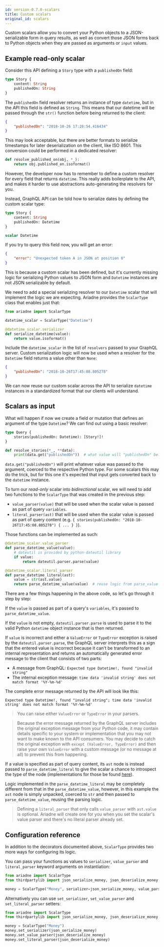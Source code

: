 ```yaml
---
id: version-0.7.0-scalars
title: Custom scalars
original_id: scalars
---
```



Custom scalars allow you to convert your Python objects to a JSON-serializable form in query results, as well as convert those JSON forms back to Python objects when they are passed as arguments or `input` values.


## Example read-only scalar

Consider this API defining a `Story` type with a `publishedOn` field:

```graphql
type Story {
    content: String
    publishedOn: String
}
```

The `publishedOn` field resolver returns an instance of type `datetime`, but in the API this field is defined as `String`. This means that our datetime will be passed through the `str()` function before being returned to the client:

```json
{
    "publishedOn": "2018-10-26 17:28:54.416434"
}
```

This may look acceptable, but there are better formats to serialize timestamps for later deserialization on the client, like ISO 8601. This conversion could be performed in a dedicated resolver:

```python
def resolve_published_on(obj, *_):
    return obj.published_on.isoformat()
```

However, the developer now has to remember to define a custom resolver for every field that returns `datetime`. This really adds boilerplate to the API, and makes it harder to use abstractions auto-generating the resolvers for you.

Instead, GraphQL API can be told how to serialize dates by defining the custom scalar type:

```graphql
type Story {
    content: String
    publishedOn: Datetime
}

scalar Datetime
```

If you try to query this field now, you will get an error:

```json
{
    "error": "Unexpected token A in JSON at position 0"
}
```

This is because a custom scalar has been defined, but it's currently missing logic for serializing Python values to JSON form and `Datetime` instances are not JSON serializable by default.

We need to add a special serializing resolver to our `Datetime` scalar that will implement the logic we are expecting. Ariadne provides the `ScalarType` class that enables just that:

```python
from ariadne import ScalarType

datetime_scalar = ScalarType("Datetime")

@datetime_scalar.serializer
def serialize_datetime(value):
    return value.isoformat()
```

Include the `datetime_scalar` in the list of `resolvers` passed to your GraphQL server. Custom serialization logic will now be used when a resolver for the `Datetime` field returns a value other than `None`:

```json
{
    "publishedOn": "2018-10-26T17:45:08.805278"
}
```

We can now reuse our custom scalar across the API to serialize `datetime` instances in a standardized format that our clients will understand.


## Scalars as input

What will happen if now we create a field or mutation that defines an argument of the type `Datetime`? We can find out using a basic resolver:

```graphql
type Query {
    stories(publishedOn: Datetime): [Story!]!
}
```

```python
def resolve_stories(*_, **data):
    print(data.get("publishedOn"))  # what value will "publishedOn" be?
```

`data.get("publishedOn")` will print whatever value was passed to the argument, coerced to the respective Python type. For some scalars this may do the trick, but for this one it's expected that input gets converted back to the `datetime` instance.

To turn our *read-only* scalar into *bidirectional* scalar, we will need to add two functions to the `ScalarType` that was created in the previous step:

- `value_parser(value)` that will be used when the scalar value is passed as part of query `variables`.
- `literal_parser(ast)` that will be used when the scalar value is passed as part of query content (e.g. `{ stories(publishedOn: "2018-10-26T17:45:08.805278") { ... } }`).

Those functions can be implemented as such:

```python
@datetime_scalar.value_parser
def parse_datetime_value(value):
    # dateutil is provided by python-dateutil library
    if value:
        return dateutil.parser.parse(value)

@datetime_scalar.literal_parser
def parse_datetime_literal(ast):
    value = str(ast.value)
    return parse_datetime_value(value)  # reuse logic from parse_value
```

There are a few things happening in the above code, so let's go through it step by step:

If the `value` is passed as part of a query's `variables`, it's passed to `parse_datetime_value`.

If the `value` is not empty, `dateutil.parser.parse` is used to parse it to the valid Python `datetime` object instance that is then returned.

If `value` is incorrect and either a `ValueError` or `TypeError` exception is raised by the `dateutil.parser.parse`, the GraphQL server interprets this as a sign that the entered value is incorrect because it can't be transformed to an internal representation and returns an automatically generated error message to the client that consists of two parts:

- A message from GraphQL: `Expected type Datetime!, found "invalid string"`
- The internal exception message: `time data 'invalid string' does not match format '%Y-%m-%d'`

The complete error message returned by the API will look like this: 

```
Expected type Datetime!, found "invalid string"; time data 'invalid string' does not match format '%Y-%m-%d'
```

> You can raise either `ValueError` or `TypeError` in your parsers.

> Because the error message returned by the GraphQL server includes the original exception message from your Python code, it may contain details specific to your system or implementation that you may not want to make known to the API consumers. You may decide to catch the original exception with `except (ValueError, TypeError)` and then raise your own `ValueError` with a custom message (or no message at all) to prevent this from happening.

If a value is specified as part of query content, its `ast` node is instead passed to `parse_datetime_literal` to give the scalar a chance to introspect the type of the node (implementations for those be found [here](https://github.com/graphql-python/graphql-core-next/blob/master/graphql/language/ast.py#L261)).

Logic implemented in the `parse_datetime_literal` may be completely different from that in the `parse_datetime_value`, however, in this example the `ast` node is simply unpacked, coerced to `str` and then passed to `parse_datetime_value`, reusing the parsing logic.

> Defining a `literal_parser` that only calls `value_parser` with `ast.value` is optional. Ariadne will create one for you when you set the scalar's value parser and there's no literal parser already set.


## Configuration reference

In addition to the decorators documented above, `ScalarType` provides two more ways for configuring its logic.

You can pass your functions as values to `serializer`, `value_parser` and `literal_parser` keyword arguments on instantiation:

```python
from ariadne import ScalarType
from thirdpartylib import json_serialize_money, json_deserialize_money

money = ScalarType("Money", serializer=json_serialize_money, value_parser=json_deserialize_money)
```

Alternatively you can use `set_serializer`, `set_value_parser` and `set_literal_parser` setters:

```python
from ariadne import ScalarType
from thirdpartylib import json_serialize_money, json_deserialize_money

money = ScalarType("Money")
money.set_serializer(json_serialize_money)
money.set_value_parser(json_deserialize_money)
money.set_literal_parser(json_deserialize_money)
```

